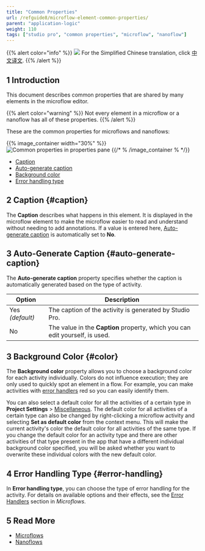 ```yaml
---
title: "Common Properties"
url: /refguide8/microflow-element-common-properties/
parent: "application-logic"
weight: 110
tags: ["studio pro", "common properties", "microflow", "nanoflow"]
---
```


{{% alert color="info" %}}
<img src="/attachments/china.png" style="display: inline-block; margin: 0" /> For the Simplified Chinese translation, click [中文译文](https://cdn.mendix.tencent-cloud.com/documentation/refguide8/microflow-element-common-properties.pdf).
{{% /alert %}}

## 1 Introduction

This document describes common properties that are shared by many elements in the microflow editor.

{{% alert color="warning" %}}
Not every element in a microflow or a nanoflow has all of these properties.
{{% /alert %}}

These are the common properties for microflows and nanoflows:

{{% image_container width="30%" %}}
![Common properties in properties pane](/attachments/refguide8/modeling/application-logic/microflow-element-common-properties/microflow-element-common-properties.png)
{{/* % /image_container % */}}


* [Caption](#caption)
* [Auto-generate caption](#auto-generate-caption)
* [Background color](#color)
* [Error handling type](#error-handling)

## 2 Caption {#caption}

The **Caption** describes what happens in this element. It is displayed in the microflow element to make the microflow easier to read and understand without needing to add annotations. If a value is entered here, [Auto-generate caption](#auto-generate-caption) is automatically set to **No**.

## 3 Auto-Generate Caption {#auto-generate-caption}

The **Auto-generate caption** property specifies whether the caption is automatically generated based on the type of activity.

| Option | Description |
| --- | --- |
| Yes  *(default)* | The caption of the activity is generated by Studio Pro. |
| No | The value in the **Caption** property, which you can edit yourself, is used. |

## 3 Background Color {#color}

The **Background color** property allows you to choose a background color for each activity individually. Colors do not influence execution; they are only used to quickly spot an element in a flow. For example, you can make activities with [error handlers](/refguide8/error-event/#errorhandlers) red so you can easily identify them.

You can also select a default color for all the activities of a certain type in **Project Settings** > [Miscellaneous](/refguide8/project-settings/#miscellaneous). The default color for all activities of a certain type can also be changed by right-clicking a microflow activity and selecting **Set as default color** from the context menu. This will make the current activity's color the default color for all activities of the same type. If you change the default color for an activity type and there are other activities of that type present in the app that have a different individual background color specified, you will be asked whether you want to overwrite these individual colors with the new default color.

## 4 Error Handling Type {#error-handling}

In **Error handling type**, you can choose the type of error handling for the activity. For details on available options and their effects, see the [Error Handlers](/refguide8/error-event/#errorhandlers) section in *Microflows*.

## 5 Read More

* [Microflows](/refguide8/microflows/)
* [Nanoflows](/refguide8/nanoflows/)
